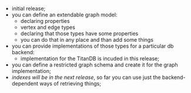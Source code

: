 * initial release;
* you can define an extendable graph model: 
  - declaring properties
  - vertex and edge types
  - declaring that those types have some properties
  - you can do that in any place and than add some things
* you can provide implementations of those types for a particular db backend:
  - implementation for the TitanDB is incuded in this release;
* you can define a restricted graph schema and create it for the graph implementation;
* _indexes will be in the next release_, so far you can use just the backend-dependent ways of retrieving things;
